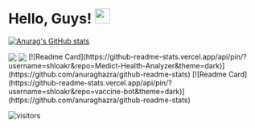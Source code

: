 


 # Hello, Guys! <img src="https://raw.githubusercontent.com/MartinHeinz/MartinHeinz/master/wave.gif" width="30px">
 
[![Anurag's GitHub stats](https://github-readme-stats.vercel.app/api?username=shloakr&theme=dark)](https://github.com/anuraghazra/github-readme-stats)

<img align="center" src="https://github-readme-stats.vercel.app/api/top-langs/?username=shloakr&theme=dark" />
<img align="center" src="https://github-readme-stats.vercel.app/api/top-langs/?username=shloakr&theme=dark" />
[![Readme Card](https://github-readme-stats.vercel.app/api/pin/?username=shloakr&repo=Medict-Health-Analyzer&theme=dark)](https://github.com/anuraghazra/github-readme-stats)
[![Readme Card](https://github-readme-stats.vercel.app/api/pin/?username=shloakr&repo=vaccine-bot&theme=dark)](https://github.com/anuraghazra/github-readme-stats)

![visitors](https://visitor-badge.glitch.me/badge?page_id=page.id)

<!--  
 <img height="180em" src="https://github-readme-stats.vercel.app/api?username=shloakr&show_icons=true&hide_border=true&&count_private=true&include_all_commits=true" />

![ReadMe Card](https://github-readme-stats.vercel.app/api/pin/?username=shloakr&repo=vaccine-bot)


![ReadMe Card](https://github-readme-stats.vercel.app/api/pin/?username=shloakr&repo=Medict-Health-Analyzer)
 -->


<!--
**shloakr/shloakr** is a ✨ _special_ ✨ repository because its `README.md` (this file) appears on your GitHub profile.

Here are some ideas to get you started:

- 🔭 I’m currently working on ...
- 🌱 I’m currently learning ...
- 👯 I’m looking to collaborate on ...
- 🤔 I’m looking for help with ...
- 💬 Ask me about ...
- 📫 How to reach me: ...
- 😄 Pronouns: ...
- ⚡ Fun fact: ...
-->
